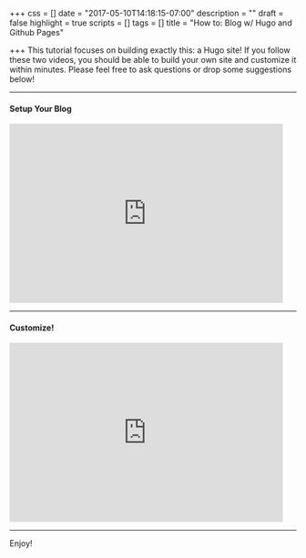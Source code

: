 +++
css = []
date = "2017-05-10T14:18:15-07:00"
description = ""
draft = false
highlight = true
scripts = []
tags = []
title = "How to: Blog w/ Hugo and Github Pages"

+++
This tutorial focuses on building exactly this: a Hugo site! If you follow these two videos,
you should be able to build your own site and customize it within minutes. Please feel free
to ask questions or drop some suggestions below!

<hr>
<h4 id="setup">Setup Your Blog</h4>

<iframe width="480" height="315" src="https://www.youtube.com/embed/oUjk6wpJn7I" frameborder="0" allowfullscreen></iframe>

<hr>
<h4 id="setup">Customize!</h4>

<iframe width="480" height="315" src="https://www.youtube.com/embed/4W9sVoVYMLo" frameborder="0" allowfullscreen></iframe>

<hr>
Enjoy!
